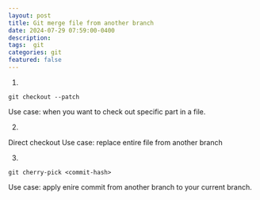 ```yaml
---
layout: post
title: Git merge file from another branch   
date: 2024-07-29 07:59:00-0400
description:  
tags:  git  
categories: git
featured: false
---
```



1. 
```
git checkout --patch
```

Use case: when you want to check out specific part in a file.


2.
Direct checkout
Use case: replace entire file from another branch



3. 
```
git cherry-pick <commit-hash>
```

Use case: apply enire commit from another branch to your current branch.



